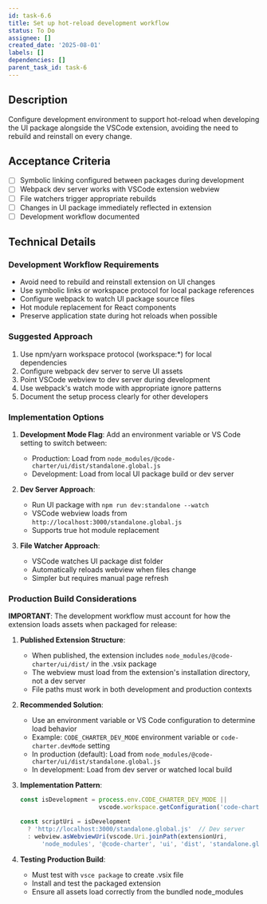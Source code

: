 ```yaml
---
id: task-6.6
title: Set up hot-reload development workflow
status: To Do
assignee: []
created_date: '2025-08-01'
labels: []
dependencies: []
parent_task_id: task-6
---
```


## Description

Configure development environment to support hot-reload when developing the UI package alongside the VSCode extension, avoiding the need to rebuild and reinstall on every change.

## Acceptance Criteria

- [ ] Symbolic linking configured between packages during development
- [ ] Webpack dev server works with VSCode extension webview
- [ ] File watchers trigger appropriate rebuilds
- [ ] Changes in UI package immediately reflected in extension
- [ ] Development workflow documented

## Technical Details

### Development Workflow Requirements
- Avoid need to rebuild and reinstall extension on UI changes
- Use symbolic links or workspace protocol for local package references
- Configure webpack to watch UI package source files
- Hot module replacement for React components
- Preserve application state during hot reloads when possible

### Suggested Approach
1. Use npm/yarn workspace protocol (workspace:*) for local dependencies
2. Configure webpack dev server to serve UI assets
3. Point VSCode webview to dev server during development
4. Use webpack's watch mode with appropriate ignore patterns
5. Document the setup process clearly for other developers

### Implementation Options
1. **Development Mode Flag**: Add an environment variable or VS Code setting to switch between:
   - Production: Load from `node_modules/@code-charter/ui/dist/standalone.global.js`
   - Development: Load from local UI package build or dev server

2. **Dev Server Approach**: 
   - Run UI package with `npm run dev:standalone --watch`
   - VSCode webview loads from `http://localhost:3000/standalone.global.js`
   - Supports true hot module replacement

3. **File Watcher Approach**:
   - VSCode watches UI package dist folder
   - Automatically reloads webview when files change
   - Simpler but requires manual page refresh

### Production Build Considerations
**IMPORTANT**: The development workflow must account for how the extension loads assets when packaged for release:

1. **Published Extension Structure**:
   - When published, the extension includes `node_modules/@code-charter/ui/dist/` in the .vsix package
   - The webview must load from the extension's installation directory, not a dev server
   - File paths must work in both development and production contexts

2. **Recommended Solution**:
   - Use an environment variable or VS Code configuration to determine load behavior
   - Example: `CODE_CHARTER_DEV_MODE` environment variable or `code-charter.devMode` setting
   - In production (default): Load from `node_modules/@code-charter/ui/dist/standalone.global.js`
   - In development: Load from dev server or watched local build

3. **Implementation Pattern**:
   ```typescript
   const isDevelopment = process.env.CODE_CHARTER_DEV_MODE || 
                         vscode.workspace.getConfiguration('code-charter').get('devMode');
   
   const scriptUri = isDevelopment 
     ? 'http://localhost:3000/standalone.global.js'  // Dev server
     : webview.asWebviewUri(vscode.Uri.joinPath(extensionUri, 
         'node_modules', '@code-charter', 'ui', 'dist', 'standalone.global.js'));
   ```

4. **Testing Production Build**:
   - Must test with `vsce package` to create .vsix file
   - Install and test the packaged extension
   - Ensure all assets load correctly from the bundled node_modules
